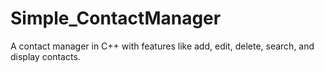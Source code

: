 # Simple_ContactManager
A contact manager in C++ with features like add, edit, delete, search, and display contacts.
